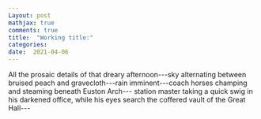 ```yaml
---
Layout: post
mathjax: true
comments: true
title:  "Working title:"
categories:
date:  2021-04-06
---
```


All the prosaic details of that dreary afternoon---sky alternating between bruised peach and
gravecloth---rain imminent---coach horses champing and steaming beneath Euston Arch---
station master taking a quick swig in his darkened office, while his
eyes search the coffered vault of the Great Hall---

<!-- https://en.wikipedia.org/wiki/London_Pneumatic_Despatch_Company -->
